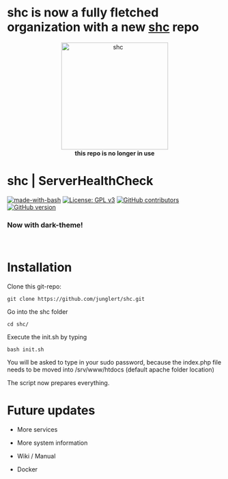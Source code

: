 # shc is now a fully fletched organization with a new [shc](https://github.com/ServerHealthCheck/shc) repo

<p align="center">
    <a href="https://github.com/junglert/shc/">
        <img src="https://github.com/junglert/shc/blob/master/media/shc_logo.png" width="250" height="250" alt="shc">
    </a>
    <br>
    <strong>this repo is no longer in use</strong>  
</p>

# shc  | ServerHealthCheck	
[![made-with-bash](https://img.shields.io/badge/Made%20with-Bash-1f425f.svg)](https://www.gnu.org/software/bash/)
[![License: GPL v3](https://img.shields.io/badge/License-GPLv3-blue.svg)](https://www.gnu.org/licenses/gpl-3.0)
[![GitHub contributors](https://img.shields.io/github/contributors/Naereen/StrapDown.js.svg)](https://github.com/junglert/shc/graphs/contributors)
[![GitHub version](https://d25lcipzij17d.cloudfront.net/badge.svg?id=gh&type=6&v=3.2)](https://github.com/junglert/shc/releases/tag/shc_v3.2)

### Now with dark-theme!

<br>

# Installation
  
  Clone this git-repo: 
  
	git clone https://github.com/junglert/shc.git
            
 
  Go into the shc folder
  
 	cd shc/
	   
  Execute the init.sh by typing
   
	bash init.sh
  
  You will be asked to type in your sudo password, because the index.php file needs to be moved into /srv/www/htdocs (default apache folder location)
  
  The script now prepares everything.
  
        
# Future updates

   - More services
   
   - More system information
     
   - Wiki / Manual 
    
   - Docker      
